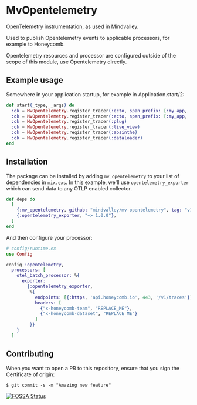 # MvOpentelemetry

OpenTelemetry instrumentation, as used in Mindvalley.

Used to publish Opentelemetry events to applicable processors, for example
to Honeycomb.

Opentelemetry resources and processor are configured outside of the scope
of this module, use Opentelemetry directly.

## Example usage

Somewhere in your application startup, for example in Application.start/2:

```elixir
def start(_type, _args) do
  :ok = MvOpentelemetry.register_tracer(:ecto, span_prefix: [:my_app, :repo])
  :ok = MvOpentelemetry.register_tracer(:ecto, span_prefix: [:my_app, :replica_repo])
  :ok = MvOpentelemetry.register_tracer(:plug)
  :ok = MvOpentelemetry.register_tracer(:live_view)
  :ok = MvOpentelemetry.register_tracer(:absinthe)
  :ok = MvOpentelemetry.register_tracer(:dataloader)
end
```


## Installation

The package can be installed by adding `mv_opentelemetry` to your list of
dependencies in `mix.exs`. In this example, we'll use `opentelemetry_exporter`
which can send data to any OTLP enabled collector.

```elixir
def deps do
  [
    {:mv_opentelemetry, github: "mindvalley/mv-opentelemetry", tag: "v1.0.0"},
    {:opentelemetry_exporter, "~> 1.0.0"},
  ]
end
```

And then configure your processor:

```elixir
# config/runtime.ex
use Config

config :opentelemetry,
  processors: [
    otel_batch_processor: %{
      exporter:
        {:opentelemetry_exporter,
         %{
           endpoints: [{:https, 'api.honeycomb.io', 443, '/v1/traces'}],
           headers: [
             {"x-honeycomb-team", "REPLACE_ME"},
             {"x-honeycomb-dataset", "REPLACE_ME"}
           ]
         }}
    }
  ]
```

## Contributing

When you want to open a PR to this repository, ensure that you sign the Certificate of origin:

```
$ git commit -s -m "Amazing new feature"
```

[![FOSSA Status](https://app.fossa.com/api/projects/git%2Bgithub.com%2Fmindvalley%2Fmv-opentelemetry.svg?type=large)](https://app.fossa.com/projects/git%2Bgithub.com%2Fmindvalley%2Fmv-opentelemetry?ref=badge_large)
